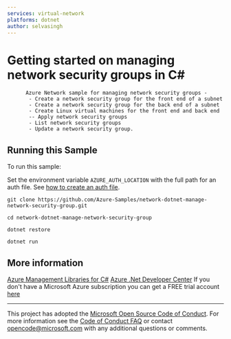 ```yaml
---
services: virtual-network
platforms: dotnet
author: selvasingh
---
```


# Getting started on managing network security groups in C# #

          Azure Network sample for managing network security groups -
           - Create a network security group for the front end of a subnet
           - Create a network security group for the back end of a subnet
           - Create Linux virtual machines for the front end and back end
           -- Apply network security groups
           - List network security groups
           - Update a network security group.


## Running this Sample ##

To run this sample:

Set the environment variable `AZURE_AUTH_LOCATION` with the full path for an auth file. See [how to create an auth file](https://github.com/Azure/azure-libraries-for-java/blob/master/AUTH.md).

    git clone https://github.com/Azure-Samples/network-dotnet-manage-network-security-group.git

    cd network-dotnet-manage-network-security-group

    dotnet restore

    dotnet run

## More information ##

[Azure Management Libraries for C#](https://github.com/Azure/azure-sdk-for-net/tree/Fluent)
[Azure .Net Developer Center](https://azure.microsoft.com/en-us/develop/net/)
If you don't have a Microsoft Azure subscription you can get a FREE trial account [here](http://go.microsoft.com/fwlink/?LinkId=330212)

---

This project has adopted the [Microsoft Open Source Code of Conduct](https://opensource.microsoft.com/codeofconduct/). For more information see the [Code of Conduct FAQ](https://opensource.microsoft.com/codeofconduct/faq/) or contact [opencode@microsoft.com](mailto:opencode@microsoft.com) with any additional questions or comments.